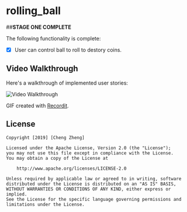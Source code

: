 # rolling_ball

##**STAGE ONE COMPLETE**

The following functionality is complete:

- [X] User can control ball to roll to destory coins.

## Video Walkthrough 

Here's a walkthrough of implemented user stories:

<img src='http://g.recordit.co/N7VvIllY5x.gif' title='Video Walkthrough' width='' alt='Video Walkthrough' />

GIF created with [Recordit](https://recordit.co/).

## License

    Copyright [2019] [Cheng Zheng]

    Licensed under the Apache License, Version 2.0 (the "License");
    you may not use this file except in compliance with the License.
    You may obtain a copy of the License at

        http://www.apache.org/licenses/LICENSE-2.0

    Unless required by applicable law or agreed to in writing, software
    distributed under the License is distributed on an "AS IS" BASIS,
    WITHOUT WARRANTIES OR CONDITIONS OF ANY KIND, either express or implied.
    See the License for the specific language governing permissions and
    limitations under the License.
